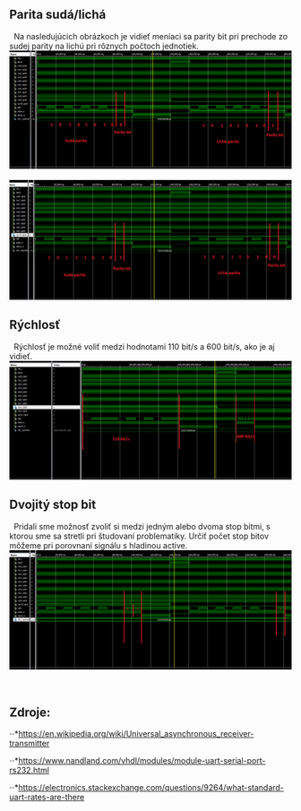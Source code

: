 ## Parita sudá/lichá
&nbsp;
Na nasledujúcich obrázkoch je vidieť meniaci sa parity bit pri prechode zo sudej parity na lichú pri rôznych počtoch jednotiek.
![logic](parity_1.png)
&nbsp;
![logic](parity_2.png)

## Rýchlosť
&nbsp;
Rýchlosť je možné voliť medzi hodnotami 110 bit/s a 600 bit/s, ako je aj vidieť.
![logic](speed.png)

## Dvojitý stop bit
&nbsp;
Pridali sme možnosť zvoliť si medzi jedným alebo dvoma stop bitmi, s ktorou sme sa stretli pri študovaní problematiky.
Určiť počet stop bitov môžeme pri porovnaní signálu s hladinou active.
![logic](double_stop.png)



&nbsp;
## Zdroje:
⋅⋅*<https://en.wikipedia.org/wiki/Universal_asynchronous_receiver-transmitter>

⋅⋅*<https://www.nandland.com/vhdl/modules/module-uart-serial-port-rs232.html>

⋅⋅*<https://electronics.stackexchange.com/questions/9264/what-standard-uart-rates-are-there>
